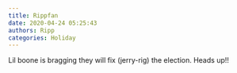 ```yaml
---
title: Rippfan
date: 2020-04-24 05:25:43
authors: Ripp
categories: Holiday
---
```


 Lil boone is bragging they will fix (jerry-rig) the election.
Heads up!!